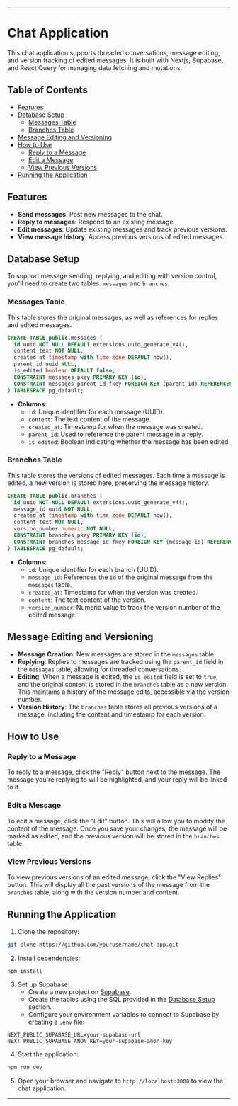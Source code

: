 
---

# Chat Application

This chat application supports threaded conversations, message editing, and version tracking of edited messages. It is built with Nextjs, Supabase, and React Query for managing data fetching and mutations.

## Table of Contents

- [Features](#features)
- [Database Setup](#database-setup)
  - [Messages Table](#messages-table)
  - [Branches Table](#branches-table)
- [Message Editing and Versioning](#message-editing-and-versioning)
- [How to Use](#how-to-use)
  - [Reply to a Message](#reply-to-a-message)
  - [Edit a Message](#edit-a-message)
  - [View Previous Versions](#view-previous-versions)
- [Running the Application](#running-the-application)

## Features

- **Send messages**: Post new messages to the chat.
- **Reply to messages**: Respond to an existing message.
- **Edit messages**: Update existing messages and track previous versions.
- **View message history**: Access previous versions of edited messages.

## Database Setup

To support message sending, replying, and editing with version control, you'll need to create two tables: `messages` and `branches`.

### Messages Table

This table stores the original messages, as well as references for replies and edited messages.

```sql
CREATE TABLE public.messages (
  id uuid NOT NULL DEFAULT extensions.uuid_generate_v4(),
  content text NOT NULL,
  created_at timestamp with time zone DEFAULT now(),
  parent_id uuid NULL,
  is_edited boolean DEFAULT false,
  CONSTRAINT messages_pkey PRIMARY KEY (id),
  CONSTRAINT messages_parent_id_fkey FOREIGN KEY (parent_id) REFERENCES messages(id) ON DELETE CASCADE
) TABLESPACE pg_default;
```

- **Columns**:
  - `id`: Unique identifier for each message (UUID).
  - `content`: The text content of the message.
  - `created_at`: Timestamp for when the message was created.
  - `parent_id`: Used to reference the parent message in a reply.
  - `is_edited`: Boolean indicating whether the message has been edited.

### Branches Table

This table stores the versions of edited messages. Each time a message is edited, a new version is stored here, preserving the message history.

```sql
CREATE TABLE public.branches (
  id uuid NOT NULL DEFAULT extensions.uuid_generate_v4(),
  message_id uuid NOT NULL,
  created_at timestamp with time zone DEFAULT now(),
  content text NOT NULL,
  version_number numeric NOT NULL,
  CONSTRAINT branches_pkey PRIMARY KEY (id),
  CONSTRAINT branches_message_id_fkey FOREIGN KEY (message_id) REFERENCES messages(id) ON DELETE CASCADE
) TABLESPACE pg_default;
```

- **Columns**:
  - `id`: Unique identifier for each branch (UUID).
  - `message_id`: References the `id` of the original message from the `messages` table.
  - `created_at`: Timestamp for when the version was created.
  - `content`: The text content of the version.
  - `version_number`: Numeric value to track the version number of the edited message.

## Message Editing and Versioning

- **Message Creation**: New messages are stored in the `messages` table.
- **Replying**: Replies to messages are tracked using the `parent_id` field in the `messages` table, allowing for threaded conversations.
- **Editing**: When a message is edited, the `is_edited` field is set to `true`, and the original content is stored in the `branches` table as a new version. This maintains a history of the message edits, accessible via the version number.
- **Version History**: The `branches` table stores all previous versions of a message, including the content and timestamp for each version.

## How to Use

### Reply to a Message

To reply to a message, click the "Reply" button next to the message. The message you're replying to will be highlighted, and your reply will be linked to it.

### Edit a Message

To edit a message, click the "Edit" button. This will allow you to modify the content of the message. Once you save your changes, the message will be marked as edited, and the previous version will be stored in the `branches` table.

### View Previous Versions

To view previous versions of an edited message, click the "View Replies" button. This will display all the past versions of the message from the `branches` table, along with the version number and content.

## Running the Application

1. Clone the repository:

```bash
git clone https://github.com/yourusername/chat-app.git
```

2. Install dependencies:

```bash
npm install
```

3. Set up Supabase:
   - Create a new project on [Supabase](https://supabase.com/).
   - Create the tables using the SQL provided in the [Database Setup](#database-setup) section.
   - Configure your environment variables to connect to Supabase by creating a `.env` file:

```env
NEXT_PUBLIC_SUPABASE_URL=your-supabase-url
NEXT_PUBLIC_SUPABASE_ANON_KEY=your-supabase-anon-key
```

4. Start the application:

```bash
npm run dev
```

5. Open your browser and navigate to `http://localhost:3000` to view the chat application.

---